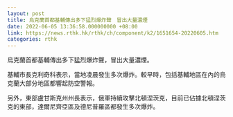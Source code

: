 ```yaml
---
layout: post
title: 烏克蘭首都基輔傳出多下猛烈爆炸聲　冒出大量濃煙
date: 2022-06-05 13:36:58.000000000 +08:00
link: https://news.rthk.hk/rthk/ch/component/k2/1651654-20220605.htm
categories: rthk
---
```


烏克蘭首都基輔傳出多下猛烈爆炸聲，冒出大量濃煙。

基輔市長克利奇科表示，當地凌晨發生多次爆炸。較早時，包括基輔地區在內的烏克蘭大部分地區都響起防空警報。

另外，東部盧甘斯克州州長表示，俄軍持續攻擊北頓涅茨克，目前已佔據北頓涅茨克的東部，達爾尼齊亞區及德尼普羅區都發生多次爆炸。

